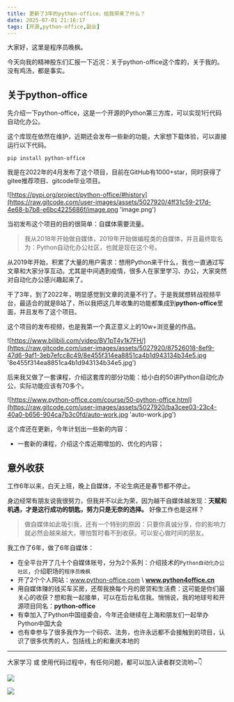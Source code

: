 ```yaml
---
title: 更新了3年的python-office，给我带来了什么？
date: 2025-07-01 21:16:17
tags: [开源,python-office,副业]
---
```


大家好，这里是程序员晚枫。

今天向我的精神股东们汇报一下近况：关于python-office这个库的，关于我的。没有鸡汤，都是事实。


## 关于python-office

先介绍一下python-office，这是一个开源的Python第三方库，可以实现1行代码自动化办公。

这个库现在依然在维护，近期还会发布一些新的功能，大家想下载体验，可以直接运行以下代码。

```shell
pip install python-office
```

我是在2022年的4月发布了这个项目，目前在GitHub有1000+star，同时获得了gitee推荐项目、gitcode毕业项目。

![https://pypi.org/project/python-office/#history](https://raw.gitcode.com/user-images/assets/5027920/4ff31c59-217d-4e68-b7b8-e6bc4225686f/image.png 'image.png')

当初发布这个项目的目的很简单：自媒体需要流量。

> 我从2018年开始做自媒体，2019年开始做编程类的自媒体，并且最终取名为：Python自动化办公社区，也就是现在这个号。

从2019年开始，积累了大量的用户需求：想用Python来干什么，我也一直通过写文章和大家分享互动。尤其是中间遇到疫情，很多人在家里学习、办公，大家突然对自动化办公感兴趣起来了。

干了3年，到了2022年，明显感觉到文章的流量不行了。于是我就想转战视频平台，最适合的就是B站了，所以我把这几年收集的功能都集成到**python-office**里面，并且发布了这个项目。

这个项目的发布视频，也是我第一个真正意义上的10w+浏览量的作品。

![https://www.bilibili.com/video/BV1pT4y1k7FH/](https://raw.gitcode.com/user-images/assets/5027920/87526018-8ef9-47d6-9af1-3eb7efcc8c49/8e455f314ea8851ca4b1d943134b34e5.jpg '8e455f314ea8851ca4b1d943134b34e5.jpg')

后来我又做了一套课程，介绍这套库的部分功能：给小白的50讲Python自动化办公，实际功能应该有70多个。

![https://www.python-office.com/course/50-python-office.html](https://raw.gitcode.com/user-images/assets/5027920/ba3cee03-23c4-40a0-b656-904ca7b3c0fd/auto-work.jpg 'auto-work.jpg')

这个库还在更新，今年计划出一些新的内容：

- 一套新的课程，介绍这个库近期增加的、优化的内容；


## 意外收获

工作6年以来，白天上班，晚上自媒体，不论生病还是春节都不停止。

身边经常有朋友说我很努力，但我并不以此为荣，因为越干自媒体越发现：**天赋和机遇，才是这行成功的钥匙，努力只是无奈的选择。** 好像工作也是这样？

>做自媒体如此吸引我，还有一个特别的原因：只要你真诚分享，你的影响力就必然会越来越大，哪怕暂时看不到收获。可以安心做时间的朋友。

我工作了6年，做了6年自媒体：

- 在全平台开了几十个自媒体账号，分为2个系列：介绍技术的``Python自动化办公社区``，介绍职场的``程序员晚枫``
- 开了2个个人网站：www.python-office.com \ **www.python4office.cn**
- 用自媒体赚的钱买车买房，还帮我换每个月的房贷和生活费：这可能是你们最关心的收获？想和我一起接单，可以在后台私信我。悄悄说，我的地球号和开源项目同名：**python-office**
- 有幸加入了Python中国组委会，今年还会继续在上海和朋友们一起举办Python中国大会
- 也有幸参与了很多我作为一个码农、法务，也许永远都不会接触到的项目，认识了很多优秀的人，包括线上的和重庆本地的




------

大家学习 或 使用代码过程中，有任何问题，都可以加入读者群交流哟~👇


![](https://cos.python-office.com/group/0816.jpg)


![](https://cos.python-office.com/ads/gzh/sub-py.jpg)
